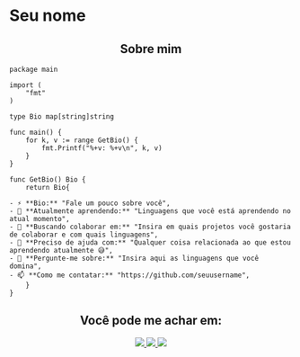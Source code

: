 # Seu nome

<h2 align="center">Sobre mim </h2>

```golang
package main

import (
	"fmt"
)

type Bio map[string]string

func main() {
	for k, v := range GetBio() {
		fmt.Printf("%+v: %+v\n", k, v)
	}
}

func GetBio() Bio {
	return Bio{

- ⚡ **Bio:** "Fale um pouco sobre você",
- 🌱 **Atualmente aprendendo:** "Linguagens que você está aprendendo no atual momento",
- 👯 **Buscando colaborar em:** "Insira em quais projetos você gostaria de colaborar e com quais linguagens",
- 🤔 **Preciso de ajuda com:** "Qualquer coisa relacionada ao que estou aprendendo atualmente 😅",
- 💬 **Pergunte-me sobre:** "Insira aqui as linguagens que você domina",
- 📫 **Como me contatar:** "https://github.com/seuusername",
	}
}
```

<h2 align="center">Você pode me achar em: </h2>

<p align="center">

  <a href="https://www.linkedin.com/in/">
    <img src="https://img.shields.io/badge/-LinkedIn-%230077B5?style=for-the-badge&logo=linkedin&logoColor=white">
  </a>

  <a href="https://www.github.com/">
    <img src="https://img.shields.io/badge/GitHub-100000?style=for-the-badge&logo=github&logoColor=white">
  </a>  

  <a href="mailto:seuemail@exemplo.com">
    <img src="https://img.shields.io/badge/Gmail-D14836?style=for-the-badge&logo=gmail&logoColor=white">
  </a>
</p>